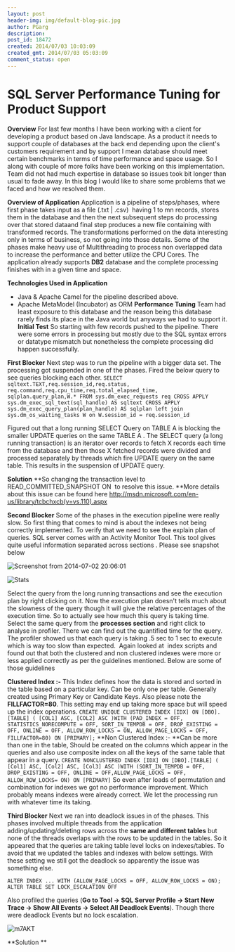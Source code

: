 ```yaml
---
layout: post
header-img: img/default-blog-pic.jpg
author: PGarg
description: 
post_id: 18472
created: 2014/07/03 10:03:09
created_gmt: 2014/07/03 05:03:09
comment_status: open
---
```


# SQL Server Performance Tuning for Product Support

**Overview** For last few months I have been working with a client for developing a product based on Java landscape. As a product it needs to support couple of databases at the back end depending upon the client's customers requirement and by support I mean database should meet certain benchmarks in terms of time performance and space usage. So I along with couple of more folks have been working on this implementation. Team did not had much expertise in database so issues took bit longer than usual to fade away. In this blog I would like to share some problems that we faced and how we resolved them.

**Overview of Application** Application is a pipeline of steps/phases, where first phase takes input as a file (.txt | .csv)  having 1 to mn records, stores them in the database and then the next subsequent steps do processing over that stored dataand final step produces a new file containing with transformed records. The transformations performed on the data interesting only in terms of business, so not going into those details. Some of the phases make heavy use of Multithreading to process non overlapped data to increase the performance and better utilize the CPU Cores. The application already supports **DB2** database and the complete processing finishes with in a given time and space.

**Technologies Used in Application**

  * Java & Apache Camel for the pipeline described above.
  * Apache MetaModel (Incubator) as ORM
**Performance Tuning** Team had least exposure to this database and the reason being this database rarely finds its place in the Java world but anyways we had to support it.  **Initial Test** So starting with few records pushed to the pipeline. There were some errors in processing but mostly due to the SQL syntax errors or datatype mismatch but nonetheless the complete processing did happen successfully.

**First Blocker** Next step was to run the pipeline with a bigger data set. The processing got suspended in one of the phases. Fired the below query to see queries blocking each other. ` SELECT sqltext.TEXT,req.session_id,req.status, req.command,req.cpu_time,req.total_elapsed_time, sqlplan.query_plan,W.* FROM sys.dm_exec_requests req CROSS APPLY sys.dm_exec_sql_text(sql_handle) AS sqltext CROSS APPLY sys.dm_exec_query_plan(plan_handle) AS sqlplan left join sys.dm_os_waiting_tasks W on W.session_id = req.session_id `

Figured out that a long running SELECT Query on TABLE A is blocking the smaller UPDATE queries on the same TABLE A . The SELECT query (a long running transaction) is an iterator over records to fetch X records each time from the database and then those X fetched records were divided and processed separately by threads which fire UPDATE query on the same table. This results in the suspension of UPDATE query.

**Solution** **So changing the transaction level to READ_COMMITTED_SNAPSHOT ON  to resolve this issue. **More details about this issue can be found here <http://msdn.microsoft.com/en-us/library/tcbchxcb(v=vs.110).aspx>

**Second Blocker** Some of the phases in the execution pipeline were really slow. So first thing that comes to mind is about the indexes not being correctly implemented. To verify that we need to see the explain plan of queries. SQL server comes with an Activity Monitor Tool. This tool gives quite useful information separated across sections . Please see snapshot below

![Screenshot from 2014-07-02 20:06:01][1]

![Stats][2]

Select the query from the long running transactions and see the execution plan by right clicking on it. Now the execution plan doesn't tells much about the slowness of the query though it will give the relative percentages of the execution time. So to actually see how much this query is taking time. Select the same query from the **processes section** and right click to analyse in profiler. There we can find out the quantified time for the query. The profiler showed us that each query is taking .5 sec to 1 sec to execute which is way too slow than expected.  Again looked at  index scripts and found out that both the clustered and non clustered indexes were more or less applied correctly as per the guidelines mentioned. Below are some of those guidelines

**Clustered Index :-** This Index defines how the data is stored and sorted in the table based on a particular key. Can be only one per table. Generally created using Primary Key or Candidate Keys. Also please note the **FILLFACTOR=80**. This setting may end up taking more space but will speed up the index operations. ` CREATE UNIQUE CLUSTERED INDEX [IDX] ON [DBO].[TABLE] ( [COL1] ASC, [COL2] ASC )WITH (PAD_INDEX = OFF, STATISTICS_NORECOMPUTE = OFF, SORT_IN_TEMPDB = OFF, DROP_EXISTING = OFF, ONLINE = OFF, ALLOW_ROW_LOCKS = ON, ALLOW_PAGE_LOCKS = OFF, FILLFACTOR=80) ON [PRIMARY]; ` **Non Clustered Index :- **Can be more than one in the table, Should be created on the columns which appear in the queries and also use composite index on all the keys of the same table that appear in a query. ` CREATE NONCLUSTERED INDEX [IDX] ON [DBO].[TABLE] ( [Col1] ASC, [Col2] ASC, [Col3] ASC )WITH (SORT_IN_TEMPDB = OFF, DROP_EXISTING = OFF, ONLINE = OFF,ALLOW_PAGE_LOCKS = OFF, ALLOW_ROW_LOCKS= ON) ON [PRIMARY] ` So even after loads of permutation and combination for indexes we got no performance improvement. Which probably means indexes were already correct. We let the processing run with whatever time its taking.

**Third Blocker** Next we ran into deadlock issues in of the phases. This phases involved multiple threads from the application adding/updating/deleting rows across the **same and different tables** but none of the threads overlaps with the rows to be updated in the tables. So it appeared that the queries are taking table level locks on indexes/tables. To avoid that we updated the tables and indexes with below settings. With these setting we still got the deadlock so apparently the issue was something else.

` ALTER INDEX ... WITH (ALLOW_PAGE_LOCKS = OFF, ALLOW_ROW_LOCKS = ON); ALTER TABLE SET LOCK_ESCALATION OFF `

Also profiled the queries (**Go to Tool -> SQL Server Profile -> Start New Trace -> Show All Events -> Select All Deadlock Events**). Though there were deadlock Events but no lock escalation.

![m7AKT][3]

**Solution **

   [1]: http://xebee.xebia.in/wp-content/uploads/2014/07/Screenshot-from-2014-07-02-200601.png
   [2]: http://xebee.xebia.in/wp-content/uploads/2014/07/Stats.jpg
   [3]: http://xebee.xebia.in/wp-content/uploads/2014/07/m7AKT.png